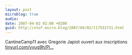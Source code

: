 ```yaml
---
layout: post
microblog: true
audio: 
date: 2007-04-02 02:00 +0200
guid: http://xtof.micro.blog/2007/04/02/t17552731.html
---
```

CantineCamp11 avec Gregorie Japiot ouvert aux inscriptions [tinyurl.com/yvug9h/Pi...](http://tinyurl.com/yvug9h/PinkoMarketing/CantineCampParis11)
